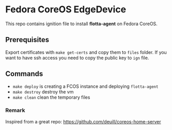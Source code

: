 # Fedora CoreOS EdgeDevice 

This repo contains ignition file to install **flotta-agent** on Fedora CoreOS.

## Prerequisites

Export certificates with `make get-certs` and copy them to `files` folder.
If you want to have ssh access you need to copy the public key to `ign` file.

## Commands

- `make deploy` is creating a FCOS instance and deploying `flotta-agent`
- `make destroy` destroy the vm
- `make clean` clean the temporary files

### Remark

Inspired from a great repo: https://github.com/deuill/coreos-home-server
